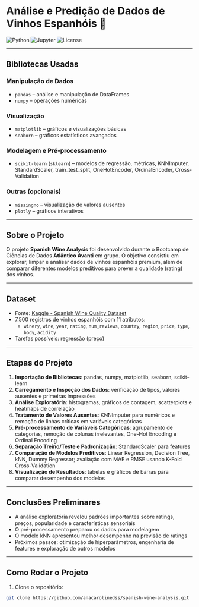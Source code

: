# Análise e Predição de Dados de Vinhos Espanhóis 🍷

![Python](https://img.shields.io/badge/Python-3.10-blue)
![Jupyter](https://img.shields.io/badge/Jupyter-Notebook-orange)
![License](https://img.shields.io/badge/License-MIT-green)

---

## Bibliotecas Usadas
### Manipulação de Dados
- `pandas` – análise e manipulação de DataFrames  
- `numpy` – operações numéricas  

### Visualização
- `matplotlib` – gráficos e visualizações básicas  
- `seaborn` – gráficos estatísticos avançados  

### Modelagem e Pré-processamento
- `scikit-learn` (`sklearn`) – modelos de regressão, métricas, KNNImputer, StandardScaler, train_test_split, OneHotEncoder, OrdinalEncoder, Cross-Validation  

### Outras (opcionais)
- `missingno` – visualização de valores ausentes  
- `plotly` – gráficos interativos
  
---

## Sobre o Projeto
O projeto **Spanish Wine Analysis** foi desenvolvido durante o Bootcamp de Ciências de Dados **Atlântico Avanti** em grupo. O objetivo consistiu em explorar, limpar e analisar dados de vinhos espanhóis premium, além de comparar diferentes modelos preditivos para prever a qualidade (rating) dos vinhos.

---

## Dataset
- Fonte: [Kaggle - Spanish Wine Quality Dataset](https://www.kaggle.com/datasets/fedesoriano/spanish-wine-quality-dataset)
- 7.500 registros de vinhos espanhóis com 11 atributos:
  - `winery`, `wine`, `year`, `rating`, `num_reviews`, `country`, `region`, `price`, `type`, `body`, `acidity`
- Tarefas possíveis: regressão (preço)

---

## Etapas do Projeto
1. **Importação de Bibliotecas**: pandas, numpy, matplotlib, seaborn, scikit-learn  
2. **Carregamento e Inspeção dos Dados**: verificação de tipos, valores ausentes e primeiras impressões  
3. **Análise Exploratória**: histogramas, gráficos de contagem, scatterplots e heatmaps de correlação  
4. **Tratamento de Valores Ausentes**: KNNImputer para numéricos e remoção de linhas críticas em variáveis categóricas  
5. **Pré-processamento de Variáveis Categóricas**: agrupamento de categorias, remoção de colunas irrelevantes, One-Hot Encoding e Ordinal Encoding  
6. **Separação Treino/Teste e Padronização**: StandardScaler para features  
7. **Comparação de Modelos Preditivos**: Linear Regression, Decision Tree, kNN, Dummy Regressor; avaliação com MAE e RMSE usando K-Fold Cross-Validation  
8. **Visualização de Resultados**: tabelas e gráficos de barras para comparar desempenho dos modelos

---

## Conclusões Preliminares
- A análise exploratória revelou padrões importantes sobre ratings, preços, popularidade e características sensoriais  
- O pré-processamento preparou os dados para modelagem  
- O modelo kNN apresentou melhor desempenho na previsão de ratings  
- Próximos passos: otimização de hiperparâmetros, engenharia de features e exploração de outros modelos

---

## Como Rodar o Projeto
1. Clone o repositório:
```bash
git clone https://github.com/anacarolinedss/spanish-wine-analysis.git
